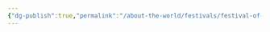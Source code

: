 ```yaml
---
{"dg-publish":true,"permalink":"/about-the-world/festivals/festival-of-the-full-moon/","tags":["Festivals","Full Moon","Moon Cycle","Calander"]}
---
```

